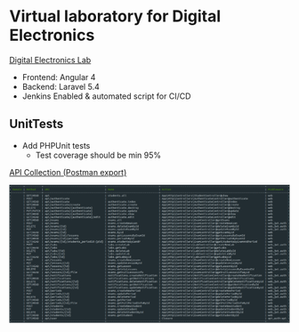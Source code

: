 # Virtual laboratory for Digital Electronics


[Digital Electronics Lab](http://www.elektronika.ftn.kg.ac.rs "Digitalna Elektronika")


* Frontend: Angular 4
* Backend: Laravel 5.4
* Jenkins Enabled & automated script for CI/CD

## UnitTests
* Add PHPUnit tests
    + Test coverage should be min 95%


[API Collection (Postman export)](https://github.com/l3xq/de-virtual-lab/blob/master/documentation/api_postman_collection/API_Postman_export.jsoni "Postman Collection")


![List of Routes][list-of-routes]


[list-of-routes]: https://github.com/l3xq/de-virtual-lab/blob/master/documentation/routes.PNG 

